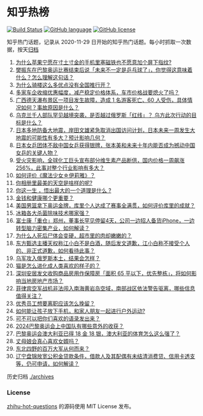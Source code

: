 # 知乎热榜
[![Build Status](https://github.com/ToWeLong/zhihu-hot-questions/workflows/CI/badge.svg)](https://github.com/ToWeLong/zhihu-hot-questions/actions)
[![GitHub language](https://img.shields.io/badge/language-golang-orange.svg)](https://golang.org/)
[![GitHub license](https://img.shields.io/github/license/ToWeLong/zhihu-hot-questions)](https://github.com/ToWeLong/zhihu-hot-questions/blob/main/LICENSE)

知乎热门话题，记录从 2020-11-29 日开始的知乎热门话题。每小时抓取一次数据，按天[归档](./archives)

<!-- BEGIN -->

1. [为什么苹果宁愿在寸土寸金的手机里塞磁铁也不愿意加个屏下指纹​​​?](https://www.zhihu.com/question/663486295)
1. [樊振东在巴黎奥运比赛结束后说「未来不一定是乒乓球了」，你觉得这意味着什么？怎么理解这句话？](https://www.zhihu.com/question/663960931)
1. [为什么骑楼这么多优点没有全国推行开？](https://www.zhihu.com/question/663488574)
1. [多家车企收缩优惠幅度，减产稳定价格体系，车市价格战要熄火了吗？](https://www.zhihu.com/question/663950001)
1. [广西德天瀑布景区一项目发生故障，造成 1 名游客死亡、60 人受伤，具体情况如何？事故原因是什么？](https://www.zhihu.com/question/663952181)
1. [乌克兰千人部队罕见越境突袭，是否越过俄罗斯「红线」？ 乌方此次行动的目标是什么？](https://www.zhihu.com/question/663929318)
1. [日本多地防备大地震，岸田文雄紧急取消出国访问计划，日本未来一周发生大地震的可能性有多大？预计影响几何？](https://www.zhihu.com/question/663927700)
1. [日本女乒团体不敌中国女乒获得银牌，张本美和未来十年内能否成为撼动中国女乒的关键人物？](https://www.zhihu.com/question/663959137)
1. [受火灾影响，全球化工巨头宣布部分维生素产品断供，国内价格一周飙涨 256%，此事对整个行业影响有多大？](https://www.zhihu.com/question/663768979)
1. [如何评价《魔法少女☆伊莉雅》？](https://www.zhihu.com/question/27336572)
1. [你相册里最美的天空是啥样的呢?](https://www.zhihu.com/question/663662623)
1. [你这一生 ，悟出最大的一个道理是什么 ?](https://www.zhihu.com/question/661001252)
1. [金钱和健康哪个更重要？](https://www.zhihu.com/question/663767672)
1. [美国男篮拿下奥运金牌，库里个人达成了赛事全满贯，如何评价库里的成就？](https://www.zhihu.com/question/663972992)
1. [冰箱各大杀菌除味技术哪家强？](https://www.zhihu.com/question/489219634)
1. [富士康「重仓」郑州，董事长罕见停留4天，公司一边招人备货iPhone，一边转型脑力密集产业，如何解读？](https://www.zhihu.com/question/663932353)
1. [为什么人死后尸体会变硬，超市里的肉却嫩嫩的？](https://www.zhihu.com/question/663163952)
1. [东方甄选主播天权称江小白不是白酒，随后发文道歉，江小白称不接受个人的、非正式道歉，如何看待此事？](https://www.zhihu.com/question/663909167)
1. [乌军攻入俄罗斯本土，结果会怎样？](https://www.zhihu.com/question/663988734)
1. [猫是怎么进化成人类喜欢的样子的？](https://www.zhihu.com/question/637784073)
1. [深圳安居发文收购商品房用作保障房「面积 65 平以下，优先整栋」，将如何影响当地房地产市场？](https://www.zhihu.com/question/663708017)
1. [菲律宾空军战机非法闯入南海黄岩岛空域，南部战区依法警告驱离，哪些信息值得关注？](https://www.zhihu.com/question/663950681)
1. [优秀员工想要离职应该怎么挽留？](https://www.zhihu.com/question/663054404)
1. [如何能让孩子放下手机，和家人朋友一起进行户外运动?](https://www.zhihu.com/question/663800974)
1. [可不可以把你们喜欢的语录发出来？](https://www.zhihu.com/question/663457029)
1. [2024巴黎奥运会上中国队有哪些意外的收获？](https://www.zhihu.com/question/663824292)
1. [巴黎奥运会澳大利亚已得 18 金 18 银，澳大利亚的体育怎么这么强了？](https://www.zhihu.com/question/663744083)
1. [丈母娘会真心喜欢女婿吗？](https://www.zhihu.com/question/660265594)
1. [东北四野的百万大军从何而来？](https://www.zhihu.com/question/661280317)
1. [辽宁盘锦放宽公积金贷款条件，借款人及其配偶有未结清消费贷、信用卡透支等，仍可申请，如何解读？](https://www.zhihu.com/question/663950004)

<!-- END -->

历史归档 [./archives](./archives)


### License
[zhihu-hot-questions](https://github.com/towelong/zhihu-hot-questions) 的源码使用 MIT License 发布。